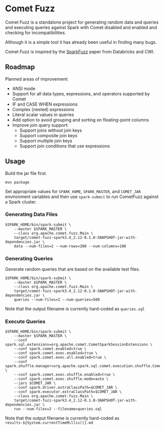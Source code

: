 <!--
Licensed to the Apache Software Foundation (ASF) under one
or more contributor license agreements.  See the NOTICE file
distributed with this work for additional information
regarding copyright ownership.  The ASF licenses this file
to you under the Apache License, Version 2.0 (the
"License"); you may not use this file except in compliance
with the License.  You may obtain a copy of the License at

  http://www.apache.org/licenses/LICENSE-2.0

Unless required by applicable law or agreed to in writing,
software distributed under the License is distributed on an
"AS IS" BASIS, WITHOUT WARRANTIES OR CONDITIONS OF ANY
KIND, either express or implied.  See the License for the
specific language governing permissions and limitations
under the License.
-->

# Comet Fuzz

Comet Fuzz is a standalone project for generating random data and queries and executing queries against Spark 
with Comet disabled and enabled and checking for incompatibilities.

Although it is a simple tool it has already been useful in finding many bugs.

Comet Fuzz is inspired by the [SparkFuzz](https://ir.cwi.nl/pub/30222) paper from Databricks and CWI.

## Roadmap

Planned areas of improvement:

- ANSI mode
- Support for all data types, expressions, and operators supported by Comet
- IF and CASE WHEN expressions
- Complex (nested) expressions
- Literal scalar values in queries
- Add option to avoid grouping and sorting on floating-point columns
- Improve join query support:
  - Support joins without join keys
  - Support composite join keys
  - Support multiple join keys
  - Support join conditions that use expressions

## Usage

Build the jar file first.

```shell
mvn package
```

Set appropriate values for `SPARK_HOME`, `SPARK_MASTER`, and `COMET_JAR` environment variables and then use
`spark-submit` to run CometFuzz against a Spark cluster.

### Generating Data Files

```shell
$SPARK_HOME/bin/spark-submit \
    --master $SPARK_MASTER \
    --class org.apache.comet.fuzz.Main \
    target/comet-fuzz-spark3.4_2.12-0.1.0-SNAPSHOT-jar-with-dependencies.jar \
    data --num-files=2 --num-rows=200 --num-columns=100
```

### Generating Queries

Generate random queries that are based on the available test files.

```shell
$SPARK_HOME/bin/spark-submit \
    --master $SPARK_MASTER \
    --class org.apache.comet.fuzz.Main \
    target/comet-fuzz-spark3.4_2.12-0.1.0-SNAPSHOT-jar-with-dependencies.jar \
    queries --num-files=2 --num-queries=500
```

Note that the output filename is currently hard-coded as `queries.sql`

### Execute Queries

```shell
$SPARK_HOME/bin/spark-submit \
    --master $SPARK_MASTER \
    --conf spark.sql.extensions=org.apache.comet.CometSparkSessionExtensions \
    --conf spark.comet.enabled=true \
    --conf spark.comet.exec.enabled=true \
    --conf spark.comet.exec.all.enabled=true \
    --conf spark.shuffle.manager=org.apache.spark.sql.comet.execution.shuffle.CometShuffleManager \
    --conf spark.comet.exec.shuffle.enabled=true \
    --conf spark.comet.exec.shuffle.mode=auto \
    --jars $COMET_JAR \
    --conf spark.driver.extraClassPath=$COMET_JAR \
    --conf spark.executor.extraClassPath=$COMET_JAR \
    --class org.apache.comet.fuzz.Main \
    target/comet-fuzz-spark3.4_2.12-0.1.0-SNAPSHOT-jar-with-dependencies.jar \
    run --num-files=2 --filename=queries.sql
```

Note that the output filename is currently hard-coded as `results-${System.currentTimeMillis()}.md`
